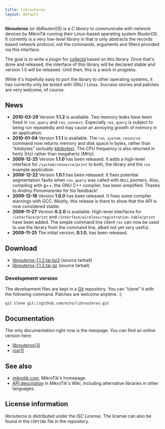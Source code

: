 ```yaml
---
title: librouteros
layout: default
---
```

**librouteros** (or *libRouterOS*) is a *C&nbsp;library* to communicate with network devices by *MikroTik* running their
Linux-based operating system *RouterOS*. It currently is a very low-level library in that is only abstracts the records
based network protocol, not the commands, arguments and filters provided via this interface.

The goal is to write a plugin for [collectd](https://collectd.org/) based on this library. Once that's done and
released, the interface of this library will be declared stable and version&nbsp;1.0 will be released. Until then, this
is a work in progress.

While it's hopefully easy to port the library to other operating systems, it has currently only be tested with
GNU&nbsp;/ Linux. Success stories and patches are very welcome, of course.

## News

*   **2010-03-29** Version **1.1.2** is available. Two memory leaks have been fixed in `ros_query` and `ros_connect`.
    Especially `ros_query` is subject to being run repeatedly and may cause an annoying growth of memory in an
    application.
*   **2010-01-04** Version **1.1.1** is available. The `ros_system_resource` command now returns memory and disk space
    in bytes, rather than “kilobytes” (actually [kibibytes](http://en.wikipedia.org/wiki/Binary_prefix)). The CPU
    frequency is also returned in *hertz*&nbsp;(Hz) rather than megahertz&nbsp;(MHz).
*   **2009-12-25** Version **1.1.0** has been released. It adds a high-level interface for `/system/resource/print` to
    both, the library and the `ros` example application.
*   **2009-12-22** Version **1.0.1** has been released. It fixes potential segmentation faults when `ros_query` was
    called with `NULL` pointers. Also, compiling with g++, the GNU C++ compiler, has been simplified. Thanks to *Andrey
    Ponomarenko* for his feedback!
*   **2009-12-18** Version **1.0.0** has been released. It fixes some compiler warnings with GCC. Mostly, this release
    is there to show that the API is now considered stable.
*   **2009-11-27** Version **0.2.0** is available. High-level interfaces for `/interface/print` and
    `/interface/wireless/registration-table/print` have been added. The simple command line client `ros` can now be used
    to use the library from the command line, albeit not yet very useful.
*   **2009-11-25** The initial version, **0.1.0**, has been released.

## Download

*   [librouteros-1.1.2.tar.bz2](files/librouteros-1.1.2.tar.bz2) (source tarball)
*   [librouteros-1.1.2.tar.gz](files/librouteros-1.1.2.tar.gz) (source tarball)

### Development version

The development files are kept in a [Git](http://git-scm.com/) repository. You can “clone” it with the following
command. Patches are welcome anytime.&nbsp;:)

    git clone git://github.com/octo/librouteros.git

## Documentation

The only documentation right now is the manpage. You can find an online version here:

*   [librouteros(3)](manpages/librouteros.3.html)
*   [ros(1)](manpages/ros.1.html)

## See also

*   [mikrotik.com](http://www.mikrotik.com/), MikroTik's homepage.
*   [API description](http://wiki.mikrotik.com/wiki/API) in MikroTik's Wiki, including alternative libraries in other
    languages.

## License information

librouteros is distributed under the *ISC License*. The license can also be found in the `COPYING` file in the
repository.
